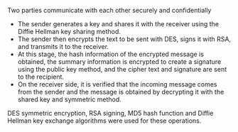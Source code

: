 

Two parties communicate with each other securely and confidentially


- The sender generates a key and shares it with the receiver using the Diffie Hellman key sharing method.
- The sender then encrypts the text to be sent with DES, signs it with RSA, and transmits it to the receiver.
- At this stage, the hash information of the encrypted message is obtained, the summary information is encrypted to create a signature using the public key method, and the cipher text and signature are sent to the recipient.
- On the receiver side, it is verified that the incoming message comes from the sender and the message is obtained by decrypting it with the shared key and symmetric method.


DES symmetric encryption, RSA signing, MD5 hash function and Diffie Hellman key exchange algorithms were used for these operations.
